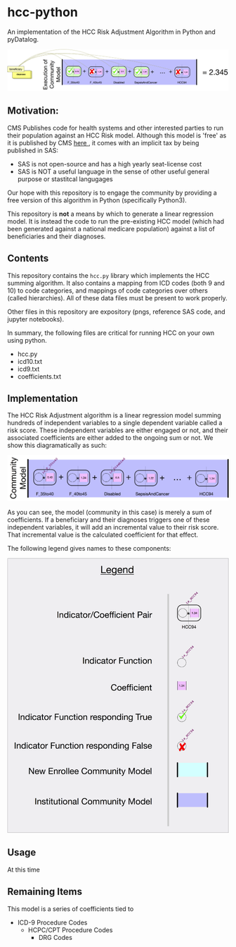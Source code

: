 # hcc-python
An implementation of the HCC Risk Adjustment Algorithm in Python and pyDatalog.


![ explanation ](execution-of-model.png)

## Motivation:
CMS Publishes code for health systems and other interested parties to run their population against an
HCC Risk model.  Although this model is 'free' as it is published by CMS [ here ](https://www.cms.gov/Medicare/Health-Plans/MedicareAdvtgSpecRateStats/Risk-Adjustors-Items/Risk2016.html?DLPage=1&DLEntries=10&DLSort=0&DLSortDir=descending), it comes with an implicit tax by 
being published in SAS:
  * SAS is not open-source and has a high yearly seat-license cost
  * SAS is NOT a useful language in the sense of other useful general purpose or stastitcal langugages 

Our hope with this repository is to engage the community by providing a free version of this algorithm in Python (specifically Python3).

This repository is **not** a means by which to generate a linear regression model.  It is instead the code to run 
the pre-existing HCC model (which had been generated against a national medicare population) against a list of beneficiaries and their diagnoses.

## Contents 
This repository contains the `hcc.py` library which implements the HCC summing algorithm. It also contains a mapping from ICD codes (both 9 and 10) to code categories, and mappings of code categories over others (called hierarchies).   All of these data files must be present to work properly.

Other files in this repository are expository (pngs, reference SAS code, and jupyter notebooks).

In summary, the following files are critical for running HCC on your own using python.
  * hcc.py  
  * icd10.txt 
  * icd9.txt 
  * coefficients.txt

## Implementation
The HCC Risk Adjustment algorithm is a linear regression model summing hundreds of independent variables to a single dependent variable called a risk score.
These independent variables are either engaged or not, and their associated coefficients are either added to the ongoing sum or not.  We show this diagramatically as such:

![ explanation ](model.png)

As you can see, the model (community in this case) is merely a sum of coefficients.  If a beneficiary and their diagnoses triggers one of these independent variables, it will add an incremental value to their risk score.  That incremental value is the calculated coefficient for that effect.

The following legend gives names to these components:

![ explanation ](legend.png)

## Usage
At this time

## Remaining Items




This model is a series of coefficients tied to 
  * ICD-9 Procedure Codes
    * HCPC/CPT Procedure Codes
      * DRG Codes


